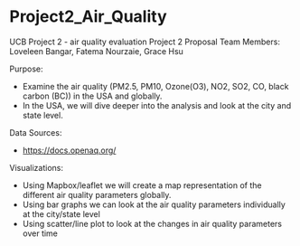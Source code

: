 # Project2_Air_Quality
UCB Project 2 - air quality evaluation
Project 2 Proposal
Team Members: Loveleen Bangar, Fatema Nourzaie, Grace Hsu

Purpose: 
-	Examine the air quality (PM2.5, PM10, Ozone(O3), NO2, SO2, CO, black carbon (BC)) in the USA and globally.
- In the USA, we will dive deeper into the analysis and look at the city and state level.

Data Sources:
-	https://docs.openaq.org/

Visualizations:
-	Using Mapbox/leaflet we will create a map representation of the different air quality parameters globally.
-	Using bar graphs we can look at the air quality parameters individually at the city/state level
-	Using scatter/line plot to look at the changes in air quality parameters over time

